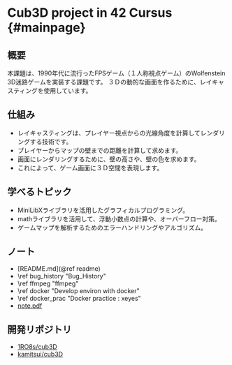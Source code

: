 Cub3D project in 42 Cursus	{#mainpage}
========

## 概要

本課題は、1990年代に流行ったFPSゲーム（１人称視点ゲーム）のWolfenstein 3D迷路ゲームを実装する課題です。
３Ｄの動的な画面を作るために、レイキャスティングを使用しています。

## 仕組み
* レイキャスティングは、プレイヤー視点からの光線角度を計算してレンダリングする技術です。
* プレイヤーからマップの壁までの距離を計算して求めます。
* 画面にレンダリングするために、壁の高さや、壁の色を求めます。
* これによって、ゲーム画面に３Ｄ空間を表現します。

## 学べるトピック
* MiniLibXライブラリを活用したグラフィカルプログラミング。
* mathライブラリを活用して、浮動小数点の計算や、オーバーフロー対策。
* ゲームマップを解析するためのエラーハンドリングやアルゴリズム。

## ノート
- [README.md](@ref readme)
- \ref bug_history "Bug_History"
- \ref ffmpeg "ffmpeg"
- \ref docker "Develop environ with docker"
- \ref docker_prac "Docker practice : xeyes"
- [note.pdf](https://github.com/kamitsui/cub3D/blob/main/docs/pdf/kamitsui_note.pdf)

## 開発リポジトリ
* [1RO8s/cub3D](https://github.com/1RO8s/cub3D)
* [kamitsui/cub3D](https://github.com/kamitsui/cub3D)
